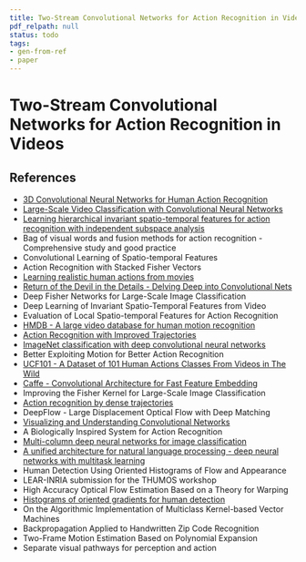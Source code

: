 ```yaml
---
title: Two-Stream Convolutional Networks for Action Recognition in Videos
pdf_relpath: null
status: todo
tags:
- gen-from-ref
- paper
---
```


# Two-Stream Convolutional Networks for Action Recognition in Videos

## References

- [3D Convolutional Neural Networks for Human Action Recognition](./3d-convolutional-neural-networks-for-human-action-recognition.md)
- [Large-Scale Video Classification with Convolutional Neural Networks](./large-scale-video-classification-with-convolutional-neural-networks.md)
- [Learning hierarchical invariant spatio-temporal features for action recognition with independent subspace analysis](./learning-hierarchical-invariant-spatio-temporal-features-for-action-recognition-with-independent-subspace-analysis.md)
- Bag of visual words and fusion methods for action recognition - Comprehensive study and good practice
- Convolutional Learning of Spatio-temporal Features
- Action Recognition with Stacked Fisher Vectors
- [Learning realistic human actions from movies](./learning-realistic-human-actions-from-movies.md)
- [Return of the Devil in the Details - Delving Deep into Convolutional Nets](./return-of-the-devil-in-the-details-delving-deep-into-convolutional-nets.md)
- Deep Fisher Networks for Large-Scale Image Classification
- Deep Learning of Invariant Spatio-Temporal Features from Video
- Evaluation of Local Spatio-temporal Features for Action Recognition
- [HMDB - A large video database for human motion recognition](./hmdb-a-large-video-database-for-human-motion-recognition.md)
- [Action Recognition with Improved Trajectories](./action-recognition-with-improved-trajectories.md)
- [ImageNet classification with deep convolutional neural networks](./imagenet-classification-with-deep-convolutional-neural-networks.md)
- Better Exploiting Motion for Better Action Recognition
- [UCF101 - A Dataset of 101 Human Actions Classes From Videos in The Wild](./ucf101-a-dataset-of-101-human-actions-classes-from-videos-in-the-wild.md)
- [Caffe - Convolutional Architecture for Fast Feature Embedding](./caffe-convolutional-architecture-for-fast-feature-embedding.md)
- Improving the Fisher Kernel for Large-Scale Image Classification
- [Action recognition by dense trajectories](./action-recognition-by-dense-trajectories.md)
- DeepFlow - Large Displacement Optical Flow with Deep Matching
- [Visualizing and Understanding Convolutional Networks](./visualizing-and-understanding-convolutional-networks.md)
- A Biologically Inspired System for Action Recognition
- [Multi-column deep neural networks for image classification](./multi-column-deep-neural-networks-for-image-classification.md)
- [A unified architecture for natural language processing - deep neural networks with multitask learning](./a-unified-architecture-for-natural-language-processing-deep-neural-networks-with-multitask-learning.md)
- Human Detection Using Oriented Histograms of Flow and Appearance
- LEAR-INRIA submission for the THUMOS workshop
- High Accuracy Optical Flow Estimation Based on a Theory for Warping
- [Histograms of oriented gradients for human detection](./histograms-of-oriented-gradients-for-human-detection.md)
- On the Algorithmic Implementation of Multiclass Kernel-based Vector Machines
- Backpropagation Applied to Handwritten Zip Code Recognition
- Two-Frame Motion Estimation Based on Polynomial Expansion
- Separate visual pathways for perception and action
